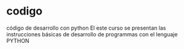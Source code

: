 # codigo
código de desarrollo con python
El este curso se presentan las instrucciones básicas de desarrollo de programmas con el lenguaje PYTHON
